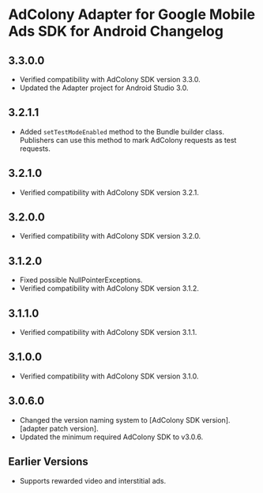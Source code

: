 # AdColony Adapter for Google Mobile Ads SDK for Android Changelog

## 3.3.0.0
- Verified compatibility with AdColony SDK version 3.3.0.
- Updated the Adapter project for Android Studio 3.0.

## 3.2.1.1
- Added `setTestModeEnabled` method to the Bundle builder class. Publishers can
  use this method to mark AdColony requests as test requests.

## 3.2.1.0
- Verified compatibility with AdColony SDK version 3.2.1.

## 3.2.0.0
- Verified compatibility with AdColony SDK version 3.2.0.

## 3.1.2.0
- Fixed possible NullPointerExceptions.
- Verified compatibility with AdColony SDK version 3.1.2.

## 3.1.1.0
- Verified compatibility with AdColony SDK version 3.1.1.

## 3.1.0.0
- Verified compatibility with AdColony SDK version 3.1.0.

## 3.0.6.0
- Changed the version naming system to
  [AdColony SDK version].[adapter patch version].
- Updated the minimum required AdColony SDK to v3.0.6.

## Earlier Versions
- Supports rewarded video and interstitial ads.
